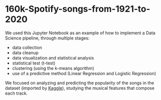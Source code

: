 # 160k-Spotify-songs-from-1921-to-2020

We used this Jupyter Notebook as an example of how to implement a Data Science pipeline, through multiple stages:
- data collection
- data cleanup
- data visualization and statistical analysis
- statistical test (t-test)
- clustering (using the k-means algorithm)
- use of a predictive method (Linear Regression and Logistic Regression)

We focused on analyzing and predicting the popularity of the songs in the dataset (imported by [Kaggle](https://www.kaggle.com/datasets/fcpercival/160k-spotify-songs-sorted?select=data.csv)), studying the musical features that compose each track.
